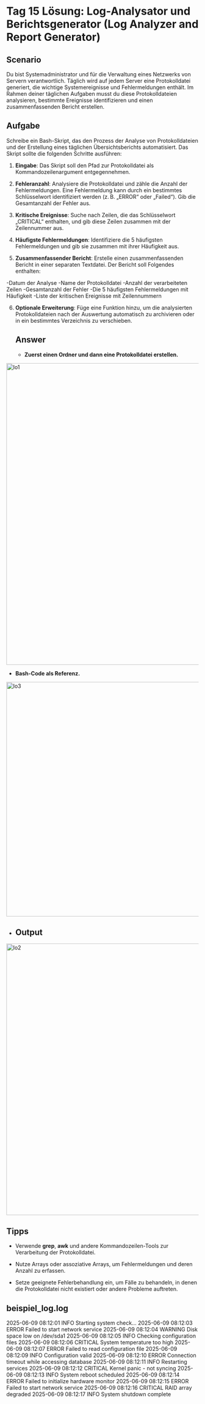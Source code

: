 # Tag 15 Lösung: Log-Analysator und Berichtsgenerator (Log Analyzer and Report Generator)

## Scenario

Du bist Systemadministrator und für die Verwaltung eines Netzwerks von Servern verantwortlich. Täglich wird auf jedem Server eine Protokolldatei generiert, die wichtige Systemereignisse und Fehlermeldungen enthält. Im Rahmen deiner täglichen Aufgaben musst du diese Protokolldateien analysieren, bestimmte Ereignisse identifizieren und einen zusammenfassenden Bericht erstellen.

## Aufgabe
Schreibe ein Bash-Skript, das den Prozess der Analyse von Protokolldateien und der Erstellung eines täglichen Übersichtsberichts automatisiert. Das Skript sollte die folgenden Schritte ausführen:

1. **Eingabe**: Das Skript soll den Pfad zur Protokolldatei als Kommandozeilenargument entgegennehmen.

2. **Fehleranzahl**: Analysiere die Protokolldatei und zähle die Anzahl der Fehlermeldungen. Eine Fehlermeldung kann durch ein bestimmtes Schlüsselwort identifiziert werden (z. B. „ERROR“ oder „Failed“). Gib die Gesamtanzahl der Fehler aus.

3. **Kritische Ereignisse**: Suche nach Zeilen, die das Schlüsselwort „CRITICAL“ enthalten, und gib diese Zeilen zusammen mit der Zeilennummer aus.

4. **Häufigste Fehlermeldungen**: Identifiziere die 5 häufigsten Fehlermeldungen und gib sie zusammen mit ihrer Häufigkeit aus.

5. **Zusammenfassender Bericht**: Erstelle einen zusammenfassenden Bericht in einer separaten Textdatei. Der Bericht soll Folgendes enthalten:

-Datum der Analyse
-Name der Protokolldatei
-Anzahl der verarbeiteten Zeilen
-Gesamtanzahl der Fehler
-Die 5 häufigsten Fehlermeldungen mit Häufigkeit
-Liste der kritischen Ereignisse mit Zeilennummern

6. **Optionale Erweiterung**: Füge eine Funktion hinzu, um die analysierten Protokolldateien nach der Auswertung automatisch zu archivieren oder in ein bestimmtes Verzeichnis zu verschieben.

   <h2>Answer</h2>

   - **Zuerst einen Ordner und dann eine Protokolldatei erstellen.**

  <img width="791" alt="lo1" src="https://github.com/user-attachments/assets/ae0c5646-e8ed-41f5-8fd6-8d5b2e3c26de" />


   - **Bash-Code als Referenz.**

  <img width="615" alt="lo3" src="https://github.com/user-attachments/assets/f9594e94-d09f-48ce-ac9f-94b07ab943a7" />


   - <h2>Output</h2>

  <img width="712" alt="lo2" src="https://github.com/user-attachments/assets/13eefd9b-28c5-4056-a6a2-55286d2075a8" />


## Tipps

* Verwende **grep**, **awk** und andere Kommandozeilen-Tools zur Verarbeitung der Protokolldatei.

* Nutze Arrays oder assoziative Arrays, um Fehlermeldungen und deren Anzahl zu erfassen.

* Setze geeignete Fehlerbehandlung ein, um Fälle zu behandeln, in denen die Protokolldatei nicht existiert oder andere Probleme auftreten.

## beispiel_log.log

2025-06-09 08:12:01 INFO Starting system check...
2025-06-09 08:12:03 ERROR Failed to start network service
2025-06-09 08:12:04 WARNING Disk space low on /dev/sda1
2025-06-09 08:12:05 INFO Checking configuration files
2025-06-09 08:12:06 CRITICAL System temperature too high
2025-06-09 08:12:07 ERROR Failed to read configuration file
2025-06-09 08:12:09 INFO Configuration valid
2025-06-09 08:12:10 ERROR Connection timeout while accessing database
2025-06-09 08:12:11 INFO Restarting services
2025-06-09 08:12:12 CRITICAL Kernel panic - not syncing
2025-06-09 08:12:13 INFO System reboot scheduled
2025-06-09 08:12:14 ERROR Failed to initialize hardware monitor
2025-06-09 08:12:15 ERROR Failed to start network service
2025-06-09 08:12:16 CRITICAL RAID array degraded
2025-06-09 08:12:17 INFO System shutdown complete
